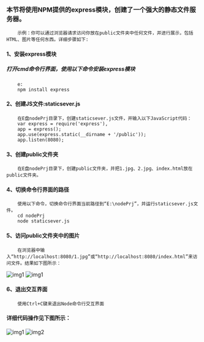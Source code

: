 ### 本节将使用NPM提供的express模块，创建了一个强大的静态文件服务器。
		示例：你可以通过浏览器请求访问你放在public文件夹中任何文件，并进行展示，包括HTML、图片等任何东西。详细步骤如下:
#### 1、安装express模块
##### 打开cmd命令行界面，使用以下命令安装express模块
		e:
		npm install express
#### 2、创建JS文件:staticsever.js
		在E盘nodePrj目录下，创建staticsever.js文件，并输入以下JavaScript代码：
		var express = require('express'),  
		app = express();   
		app.use(express.static(__dirname + '/public'));  
		app.listen(8080);
#### 3、创建public文件夹
		在E盘nodePrj目录下，创建public文件夹，并把1.jpg、2.jpg、index.html放在public文件夹。
#### 4、切换命令行界面的路径
		使用以下命令，切换命令行界面当前路径到“E:\nodePrj”，并运行staticsever.js文件。
		cd nodePrj
		node staticsever.js
#### 5、访问public文件夹中的图片
		在浏览器中输入“http://localhost:8080/1.jpg”或“http://localhost:8080/index.html”来访问文件。结果如下图所示：
![img1](https://github.com/xiaomaer/learn_Node.js/blob/master/lesson4/3.png)
![img1](https://github.com/xiaomaer/learn_Node.js/blob/master/lesson4/4.png)
#### 6、退出交互界面
		使用Ctrl+C键来退出Node命令行交互界面
#### 详细代码操作见下图所示：
![img1](https://github.com/xiaomaer/learn_Node.js/blob/master/lesson4/1.png)
![img2](https://github.com/xiaomaer/learn_Node.js/blob/master/lesson4/2.png)
